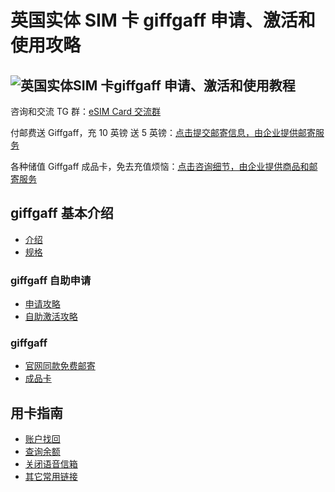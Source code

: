 # 英国实体 SIM 卡 giffgaff 申请、激活和使用攻略
## ![英国实体SIM 卡giffgaff 申请、激活和使用教程](https://360card.site/wp-content/uploads/2024/12/Giffgaff-Unlimited-Data-Plan-300x163.webp "英国实体SIM 卡giffgaff 申请、激活和使用教程")

咨询和交流 TG 群：[eSIM Card 交流群](https://t.me/esim_card_fans)

付邮费送 Giffgaff，充 10 英镑 送 5 英镑：[点击提交邮寄信息，由企业提供邮寄服务](https://work.weixin.qq.com/ca/cawcdedf4967b24ce8)

各种储值 Giffgaff 成品卡，免去充值烦恼：[点击咨询细节，由企业提供商品和邮寄服务](https://work.weixin.qq.com/ca/cawcdedf4967b24ce8)

## giffgaff 基本介绍
* [介绍](https://github.com/360card/giffgaff/wiki/%E8%8B%B1%E5%9B%BD%E5%AE%9E%E4%BD%93-SIM-%E5%8D%A1-giffgaff-%E4%BB%8B%E7%BB%8D)
* [规格](https://github.com/360card/giffgaff/wiki/%E8%8B%B1%E5%9B%BD%E5%AE%9E%E4%BD%93-SIM-%E5%8D%A1-giffgaff--%E8%A7%84%E6%A0%BC)
### giffgaff 自助申请
* [申请攻略](https://github.com/360card/giffgaff/wiki/%E8%8B%B1%E5%9B%BD%E5%AE%9E%E4%BD%93-SIM-%E5%8D%A1-giffgaff-%E7%94%B3%E8%AF%B7%E6%94%BB%E7%95%A5)
* [自助激活攻略](https://github.com/360card/giffgaff/wiki/%E8%8B%B1%E5%9B%BD%E5%AE%9E%E4%BD%93-SIM-%E5%8D%A1-giffgaff-%E6%BF%80%E6%B4%BB%E6%94%BB%E7%95%A5)
### giffgaff
* [官网同款免费邮寄](https://github.com/360card/giffgaff/wiki/%E8%8B%B1%E5%9B%BD%E5%AE%9E%E4%BD%93-SIM-%E5%8D%A1-giffgaff-%E5%85%8D%E8%B4%B9%E9%82%AE%E5%AF%84)
* [成品卡](https://github.com/360card/giffgaff/wiki/%E8%8B%B1%E5%9B%BD%E5%AE%9E%E4%BD%93-SIM-%E5%8D%A1-giffgaff-%E6%88%90%E5%93%81%E5%8D%A1)
## 用卡指南
* [账户找回](https://github.com/360card/giffgaff/wiki/%E8%8B%B1%E5%9B%BD%E5%AE%9E%E4%BD%93-SIM-%E5%8D%A1-giffgaff-%E8%B4%A6%E6%88%B7%E6%89%BE%E5%9B%9E)
* [查询余额](https://github.com/360card/giffgaff/wiki/%E8%8B%B1%E5%9B%BD%E5%AE%9E%E4%BD%93-SIM-%E5%8D%A1-giffgaff--%E6%9F%A5%E8%AF%A2%E8%AF%9D%E8%B4%B9%E4%BD%99%E9%A2%9D)
* [关闭语音信箱](https://github.com/360card/giffgaff/wiki/%E8%8B%B1%E5%9B%BD%E5%AE%9E%E4%BD%93-SIM-%E5%8D%A1-giffgaff--%E5%85%B3%E9%97%AD%E8%AF%AD%E9%9F%B3%E4%BF%A1%E7%AE%B1)
* [其它常用链接](https://github.com/360card/giffgaff/wiki/%E8%8B%B1%E5%9B%BD%E5%AE%9E%E4%BD%93-SIM-%E5%8D%A1-giffgaff-%E5%B8%B8%E7%94%A8%E9%93%BE%E6%8E%A5)

